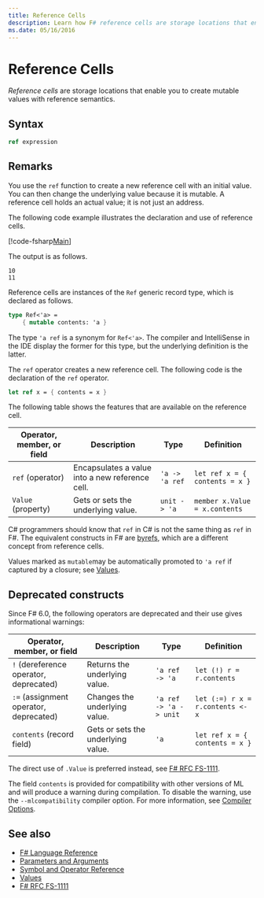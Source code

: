 ```yaml
---
title: Reference Cells
description: Learn how F# reference cells are storage locations that enable you to create mutable values with reference semantics.
ms.date: 05/16/2016
---
```

# Reference Cells

*Reference cells* are storage locations that enable you to create mutable values with reference semantics.

## Syntax

```fsharp
ref expression
```

## Remarks

You use the `ref` function to create a new reference cell with an initial value. You can then change the underlying value because it is mutable. A reference cell holds an actual value; it is not just an address.

The following code example illustrates the declaration and use of reference cells.

[!code-fsharp[Main](~/samples/snippets/fsharp/lang-ref-1/snippet2203.fs)]

The output is as follows.

```console
10
11
```

Reference cells are instances of the `Ref` generic record type, which is declared as follows.

```fsharp
type Ref<'a> =
    { mutable contents: 'a }
```

The type `'a ref` is a synonym for `Ref<'a>`. The compiler and IntelliSense in the IDE display the former for this type, but the underlying definition is the latter.

The `ref` operator creates a new reference cell. The following code is the declaration of the `ref` operator.

```fsharp
let ref x = { contents = x }
```

The following table shows the features that are available on the reference cell.

|Operator, member, or field|Description|Type|Definition|
|--------------------------|-----------|----|----------|
|`ref` (operator)|Encapsulates a value into a new reference cell.|`'a -> 'a ref`|`let ref x = { contents = x }`|
|`Value` (property)|Gets or sets the underlying value.|`unit -> 'a`|`member x.Value = x.contents`|

C# programmers should know that `ref` in C# is not the same thing as `ref` in F#. The equivalent constructs in F# are [byrefs](byrefs.md), which are a different concept from reference cells.

Values marked as `mutable`may be automatically promoted to `'a ref` if captured by a closure; see [Values](./values/index.md).

## Deprecated constructs

Since F# 6.0, the following operators are deprecated and their use gives informational warnings:

|Operator, member, or field|Description|Type|Definition|
|--------------------------|-----------|----|----------|
|`!` (dereference operator, deprecated)|Returns the underlying value.|`'a ref -> 'a`|`let (!) r = r.contents`|
|`:=` (assignment operator, deprecated)|Changes the underlying value.|`'a ref -> 'a -> unit`|`let (:=) r x = r.contents <- x`|
|`contents` (record field)|Gets or sets the underlying value.|`'a`|`let ref x = { contents = x }`|

The direct use of `.Value` is preferred instead, see [F# RFC FS-1111](https://aka.ms/fsharp-refcell-ops).

The field `contents` is provided for compatibility with other versions of ML and will produce a warning during compilation. To disable the warning, use the `--mlcompatibility` compiler option. For more information, see [Compiler Options](compiler-options.md).

## See also

- [F# Language Reference](index.md)
- [Parameters and Arguments](parameters-and-arguments.md)
- [Symbol and Operator Reference](./symbol-and-operator-reference/index.md)
- [Values](./values/index.md)
- [F# RFC FS-1111](https://aka.ms/fsharp-refcell-ops)
